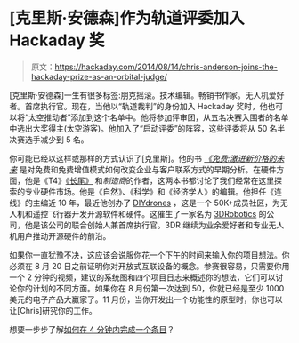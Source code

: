 # [克里斯·安德森]作为轨道评委加入 Hackaday 奖

> 原文：<https://hackaday.com/2014/08/14/chris-anderson-joins-the-hackaday-prize-as-an-orbital-judge/>

[克里斯·安德森]一生有很多标签:朋克摇滚。技术编辑。畅销书作家。无人机爱好者。首席执行官。现在，当他以“轨道裁判”的身份加入 Hackaday 奖时，他也可以将“太空推动者”添加到这个名单中。他将参加评审团，从五名决赛入围者的名单中选出大奖得主(太空游客)。他加入了“启动评委”的阵容，这些评委将从 50 名半决赛选手减少到 5 名。

你可能已经以这样或那样的方式认识了[克里斯]。他的书 [*《免费:激进新价格的未来*](http://en.wikipedia.org/wiki/Free:_The_Future_of_a_Radical_Price) 是对免费和免费增值模式如何改变企业与客户联系方式的早期分析。在硬件方面，他是《T4》[《长尾》](http://en.wikipedia.org/wiki/The_Long_Tail:_Why_the_Future_of_Business_Is_Selling_Less_of_More) 和*制造商*的作者，这两本书都讨论了我们经常在这里探索的专业硬件市场。他是《自然》、《科学》和《经济学人》的编辑。他担任《连线》的主编近 10 年，最近他创办了 [DIYdrones](http://diydrones.com/) ，这是一个 50K+成员社区，为无人机和遥控飞行器开发开源软件和硬件。这催生了一家名为 [3DRobotics](http://3drobotics.com/) 的公司，他是该公司的联合创始人兼首席执行官。3DR 继续为业余爱好者和专业无人机用户推动开源硬件的前沿。

如果你一直犹豫不决，这应该会说服你花一个下午的时间来输入你的项目想法。你必须在 8 月 20 日之前证明你对开放式互联设备的概念。参赛很容易，只需要你用一个 2 分钟的视频，建议的系统图和四个项目日志来概述你的想法，它们可以讨论你的计划的不同方面。如果你在 8 月份第一次达到 50，你就已经是至少 1000 美元的电子产品大赢家了。11 月份，当你开发出一个功能性的原型时，你也可以让[Chris]研究你的工作。

想要一步步了解[如何在 4 分钟内完成一个条目](http://hackaday.com/2014/07/26/4-minutes-to-entry/)？